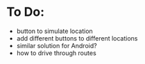 # To Do:
  - button to simulate location
  - add different buttons to different locations
  - similar solution for Android?
  - how to drive through routes

